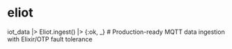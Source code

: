 # eliot
iot_data |> Eliot.ingest() |> {:ok, _} # Production-ready MQTT data ingestion with Elixir/OTP fault tolerance

